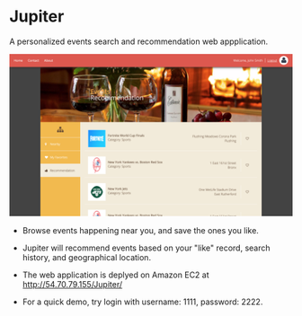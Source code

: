 # Jupiter

A personalized events search and recommendation web appplication.

<img src="https://github.com/Ruian-Li/Jupiter-Events-Search-And-Recommendation/blob/master/Demo.png">

- Browse events happening near you, and save the ones you like.

- Jupiter will recommend events based on your "like" record, search history, and geographical location.

- The web application is deplyed on Amazon EC2 at http://54.70.79.155/Jupiter/

- For a quick demo, try login with username: 1111, password: 2222.
